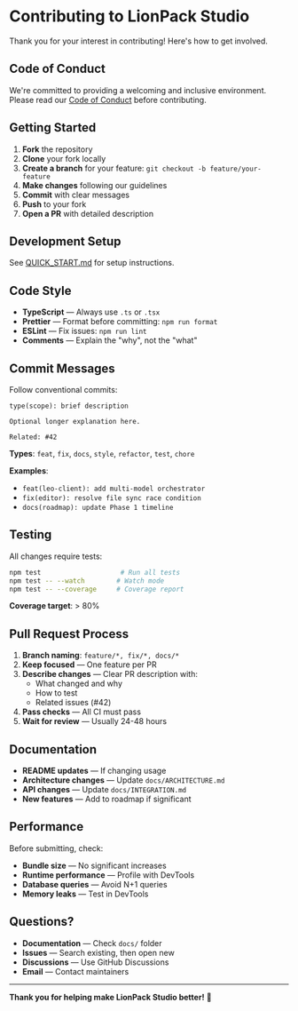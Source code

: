 # Contributing to LionPack Studio

Thank you for your interest in contributing! Here's how to get involved.

## Code of Conduct

We're committed to providing a welcoming and inclusive environment. Please read our [Code of Conduct](CODE_OF_CONDUCT.md) before contributing.

## Getting Started

1. **Fork** the repository
2. **Clone** your fork locally
3. **Create a branch** for your feature: `git checkout -b feature/your-feature`
4. **Make changes** following our guidelines
5. **Commit** with clear messages
6. **Push** to your fork
7. **Open a PR** with detailed description

## Development Setup

See [QUICK_START.md](docs/QUICK_START.md) for setup instructions.

## Code Style

- **TypeScript** — Always use `.ts` or `.tsx`
- **Prettier** — Format before committing: `npm run format`
- **ESLint** — Fix issues: `npm run lint`
- **Comments** — Explain the "why", not the "what"

## Commit Messages

Follow conventional commits:

```
type(scope): brief description

Optional longer explanation here.

Related: #42
```

**Types**: `feat`, `fix`, `docs`, `style`, `refactor`, `test`, `chore`

**Examples**:
- `feat(leo-client): add multi-model orchestrator`
- `fix(editor): resolve file sync race condition`
- `docs(roadmap): update Phase 1 timeline`

## Testing

All changes require tests:

```bash
npm test                    # Run all tests
npm test -- --watch        # Watch mode
npm test -- --coverage     # Coverage report
```

**Coverage target**: > 80%

## Pull Request Process

1. **Branch naming**: `feature/*, fix/*, docs/*`
2. **Keep focused** — One feature per PR
3. **Describe changes** — Clear PR description with:
   - What changed and why
   - How to test
   - Related issues (#42)
4. **Pass checks** — All CI must pass
5. **Wait for review** — Usually 24-48 hours

## Documentation

- **README updates** — If changing usage
- **Architecture changes** — Update `docs/ARCHITECTURE.md`
- **API changes** — Update `docs/INTEGRATION.md`
- **New features** — Add to roadmap if significant

## Performance

Before submitting, check:

- **Bundle size** — No significant increases
- **Runtime performance** — Profile with DevTools
- **Database queries** — Avoid N+1 queries
- **Memory leaks** — Test in DevTools

## Questions?

- **Documentation** — Check `docs/` folder
- **Issues** — Search existing, then open new
- **Discussions** — Use GitHub Discussions
- **Email** — Contact maintainers

---

**Thank you for helping make LionPack Studio better!** 🦁
